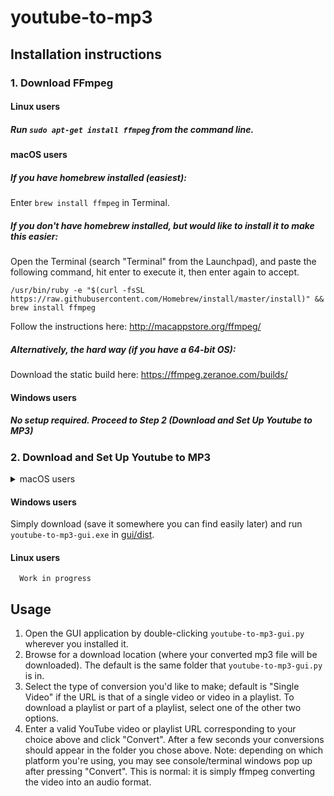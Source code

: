 # youtube-to-mp3 

## Installation instructions

### 1. Download FFmpeg
####  Linux users

##### Run `sudo apt-get install ffmpeg` from the command line.

####  macOS users

##### If you have homebrew installed (easiest):

Enter `brew install ffmpeg` in Terminal.
      
##### If you don't have homebrew installed, but would like to install it to make this easier:
Open the Terminal (search "Terminal" from the Launchpad), and paste the following command, hit enter to execute it, then enter again to accept.

```
/usr/bin/ruby -e "$(curl -fsSL https://raw.githubusercontent.com/Homebrew/install/master/install)" && brew install ffmpeg
```

Follow the instructions here: http://macappstore.org/ffmpeg/

##### Alternatively, the hard way (if you have a 64-bit OS):

Download the static build here: https://ffmpeg.zeranoe.com/builds/

####  Windows users

##### No setup required. Proceed to Step 2 (Download and Set Up Youtube to MP3)

### 2. __Download and Set Up Youtube to MP3__
<details>
<summary>macOS users</summary>

1. On this page, go to the `build_osx` folder, and click on `Youtube to MP3-1.0.dmg`.
2. Near the top right, click the __Download__ button.
3. For the pop-up in the download bar, click the arrow next to the Discard button and select "Keep".
4. After clicking the dmg file, drag the icon in the folder that pops up to your Dock.
5. Run `setup_mac.sh` by double-clicking it or running `./setup_mac.sh` at the command line. You're now good to go.


</details>

#### Windows users

Simply download (save it somewhere you can find easily later) and run `youtube-to-mp3-gui.exe` in [gui/dist](https://github.com/kobeeraveendran/youtube-to-mp3/blob/master/gui/dist/youtube-to-mp3-gui.exe).

#### Linux users

      Work in progress

## Usage

1. Open the GUI application by double-clicking `youtube-to-mp3-gui.py` wherever you installed it.
2. Browse for a download location (where your converted mp3 file will be downloaded). The default is the same folder that `youtube-to-mp3-gui.py` is in.
3. Select the type of conversion you'd like to make; default is "Single Video" if the URL is that of a single video or video in a playlist. To download a playlist or part of a playlist, select one of the other two options.
4. Enter a valid YouTube video or playlist URL corresponding to your choice above and click "Convert". After a few seconds your conversions should appear in the folder you chose above.
Note: depending on which platform you're using, you may see console/terminal windows pop up after pressing "Convert". This is normal: it is simply ffmpeg converting the video into an audio format.